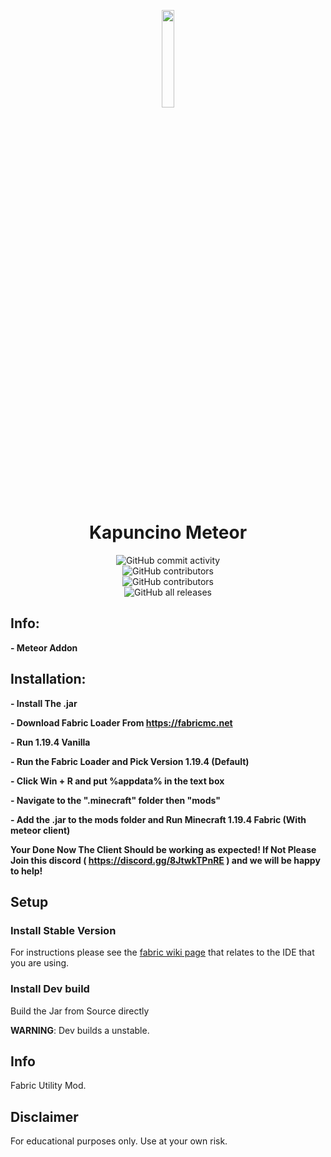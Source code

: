 <p align="center">
<img src="https://raw.githubusercontent.com/Nxyi/Kapuncino-Meteor/master/src/main/resources/assets/coffee/icon.png" width="20%"/>
</p>

<h1 align="center">Kapuncino Meteor</h1>

<div style="display: grid; place-items: center;">
    <img alt="GitHub commit activity" src="https://img.shields.io/github/commit-activity/w/Nxyi/Kapuncino-Meteor?color=black"> <img alt="GitHub contributors" src="https://img.shields.io/github/contributors/Nxyi/Kapuncino-Meteor?color=black&label=Developers">
<img alt="GitHub contributors" src="https://img.shields.io/github/v/release/Nxyi/Kapuncino-Meteor?display_name=tag&include_prereleases&color=black">
    <img alt="GitHub all releases" src="https://img.shields.io/github/downloads/Nxyi/Kapuncino-Meteor/total?color=black">

</div>

## Info:
**- Meteor Addon**


## Installation:

**- Install The .jar**

**- Download Fabric Loader From https://fabricmc.net**

**- Run 1.19.4 Vanilla**

**- Run the Fabric Loader and Pick Version 1.19.4 (Default)**

**- Click Win + R and put %appdata% in the text box**

**- Navigate to the ".minecraft" folder then "mods"**

**- Add the .jar to the mods folder and Run Minecraft 1.19.4 Fabric (With meteor client)**

**Your Done Now The Client Should be working as expected! If Not Please Join this discord ( https://discord.gg/8JtwkTPnRE ) and we will be happy to help!**

## Setup

### Install Stable Version
For instructions please see the [fabric wiki page](https://fabricmc.net/wiki/tutorial:setup) that relates to the IDE that you are using.

### Install Dev build
Build the Jar from Source directly

**WARNING**: Dev builds a unstable.
## Info

Fabric Utility Mod.

## Disclaimer

For educational purposes only. Use at your own risk.

